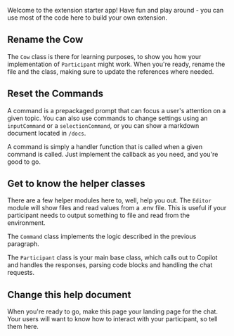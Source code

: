Welcome to the extension starter app! Have fun and play around - you can use most of the code here to build your own extension.

## Rename the Cow

The `Cow` class is there for learning purposes, to show you how your implementation of `Participant` might work. When you're ready, rename the file and the class, making sure to update the references where needed.

## Reset the Commands

A command is a prepackaged prompt that can focus a user's attention on a given topic. You can also use commands to change settings using an `inputCommand` or a `selectionCommand`, or you can show a markdown document located in `/docs`.

A command is simply a handler function that is called when a given command is called. Just implement the callback as you need, and you're good to go.

## Get to know the helper classes

There are a few helper modules here to, well, help you out. The `Editor` module will show files and read values from a .env file. This is useful if your participant needs to output something to file and read from the environment.

The `Command` class implements the logic described in the previous paragraph.

The `Participant` class is your main base class, which calls out to Copilot and handles the responses, parsing code blocks and handling the chat requests.

## Change this help document

When you're ready to go, make this page your landing page for the chat. Your users will want to know how to interact with your participant, so tell them here.